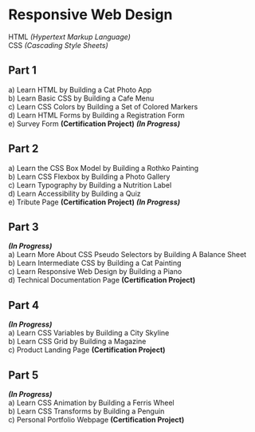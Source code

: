# Responsive Web Design<br />
HTML _(Hypertext Markup Language)_ <br />
CSS _(Cascading Style Sheets)_

## Part 1<br />
a) Learn HTML by Building a Cat Photo App <br />
b) Learn Basic CSS by Building a Cafe Menu <br />
c) Learn CSS Colors by Building a Set of Colored Markers <br />
d) Learn HTML Forms by Building a Registration Form <br />
e) Survey Form **(Certification Project)** ***(In Progress)*** <br />

## Part 2<br />
a) Learn the CSS Box Model by Building a Rothko Painting <br />
b) Learn CSS Flexbox by Building a Photo Gallery <br />
c) Learn Typography by Building a Nutrition Label <br />
d) Learn Accessibility by Building a Quiz <br />
e) Tribute Page **(Certification Project)** ***(In Progress)*** <br />

## Part 3<br />
***(In Progress)*** <br />
a) Learn More About CSS Pseudo Selectors by Building A Balance Sheet <br />
b) Learn Intermediate CSS by Building a Cat Painting <br />
c) Learn Responsive Web Design by Building a Piano <br />
d) Technical Documentation Page **(Certification Project)** <br />

## Part 4<br />
***(In Progress)*** <br />
a) Learn CSS Variables by Building a City Skyline <br />
b) Learn CSS Grid by Building a Magazine <br />
c) Product Landing Page **(Certification Project)** <br />

## Part 5<br />
***(In Progress)*** <br />
a) Learn CSS Animation by Building a Ferris Wheel <br />
b) Learn CSS Transforms by Building a Penguin <br />
c) Personal Portfolio Webpage **(Certification Project)**
